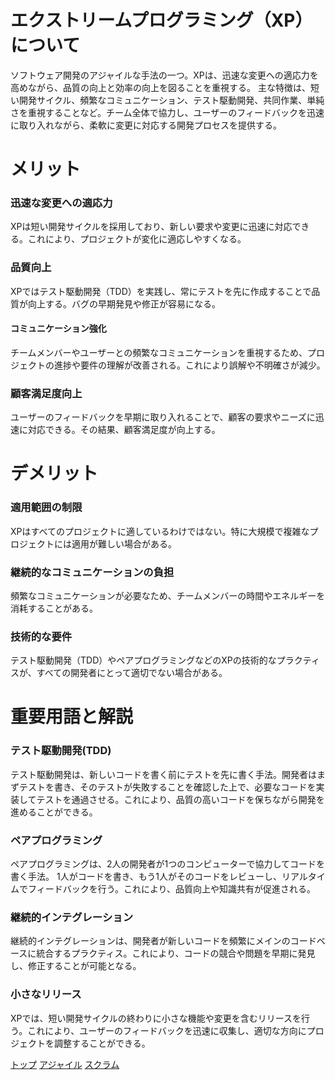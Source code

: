 # エクストリームプログラミング（XP）について

ソフトウェア開発のアジャイルな手法の一つ。XPは、迅速な変更への適応力を高めながら、品質の向上と効率の向上を図ることを重視する。
主な特徴は、短い開発サイクル、頻繁なコミュニケーション、テスト駆動開発、共同作業、単純さを重視することなど。チーム全体で協力し、ユーザーのフィードバックを迅速に取り入れながら、柔軟に変更に対応する開発プロセスを提供する。

# メリット
### 迅速な変更への適応力
XPは短い開発サイクルを採用しており、新しい要求や変更に迅速に対応できる。これにより、プロジェクトが変化に適応しやすくなる。
### 品質向上
 XPではテスト駆動開発（TDD）を実践し、常にテストを先に作成することで品質が向上する。バグの早期発見や修正が容易になる。

#### コミュニケーション強化
チームメンバーやユーザーとの頻繁なコミュニケーションを重視するため、プロジェクトの進捗や要件の理解が改善される。これにより誤解や不明確さが減少。

### 顧客満足度向上
ユーザーのフィードバックを早期に取り入れることで、顧客の要求やニーズに迅速に対応できる。その結果、顧客満足度が向上する。

# デメリット
### 適用範囲の制限
XPはすべてのプロジェクトに適しているわけではない。特に大規模で複雑なプロジェクトには適用が難しい場合がある。

### 継続的なコミュニケーションの負担
頻繁なコミュニケーションが必要なため、チームメンバーの時間やエネルギーを消耗することがある。

### 技術的な要件
テスト駆動開発（TDD）やペアプログラミングなどのXPの技術的なプラクティスが、すべての開発者にとって適切でない場合がある。

# 重要用語と解説
### テスト駆動開発(TDD)
テスト駆動開発は、新しいコードを書く前にテストを先に書く手法。開発者はまずテストを書き、そのテストが失敗することを確認した上で、必要なコードを実装してテストを通過させる。これにより、品質の高いコードを保ちながら開発を進めることができる。

### ペアプログラミング
ペアプログラミングは、2人の開発者が1つのコンピューターで協力してコードを書く手法。
1人がコードを書き、もう1人がそのコードをレビューし、リアルタイムでフィードバックを行う。これにより、品質向上や知識共有が促進される。

### 継続的インテグレーション
継続的インテグレーションは、開発者が新しいコードを頻繁にメインのコードベースに統合するプラクティス。これにより、コードの競合や問題を早期に発見し、修正することが可能となる。

### 小さなリリース
XPでは、短い開発サイクルの終わりに小さな機能や変更を含むリリースを行う。これにより、ユーザーのフィードバックを迅速に収集し、適切な方向にプロジェクトを調整することができる。

[トップ](./index.md)
[アジャイル](./ajail.md)
[スクラム](./scrum.md)
